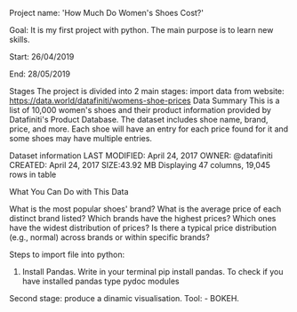 Project name: 'How Much Do Women's Shoes Cost?'

Goal: It is my first project with python. The main purpose is to learn new skills. 

Start: 26/04/2019

End: 28/05/2019

Stages
The project is divided into 2 main stages:
import data from website: https://data.world/datafiniti/womens-shoe-prices
Data Summary
This is a list of 10,000 women's shoes and their product information provided by Datafiniti's Product Database.
The dataset includes shoe name, brand, price, and more. Each shoe will have an entry for each price found for it and some shoes may have multiple entries.

Dataset information
LAST MODIFIED: April 24, 2017
OWNER: @datafiniti
CREATED: April 24, 2017
SIZE:43.92 MB
Displaying 47 columns, 19,045 rows in table

What You Can Do with This Data

What is the most popular shoes' brand?
What is the average price of each distinct brand listed?
Which brands have the highest prices?
Which ones have the widest distribution of prices?
Is there a typical price distribution (e.g., normal) across brands or within specific brands?

Steps to import file into python:
1. Install Pandas. Write in your terminal pip install pandas. To check if you have installed pandas type pydoc modules



Second stage: produce a  dinamic visualisation. Tool: - BOKEH.

